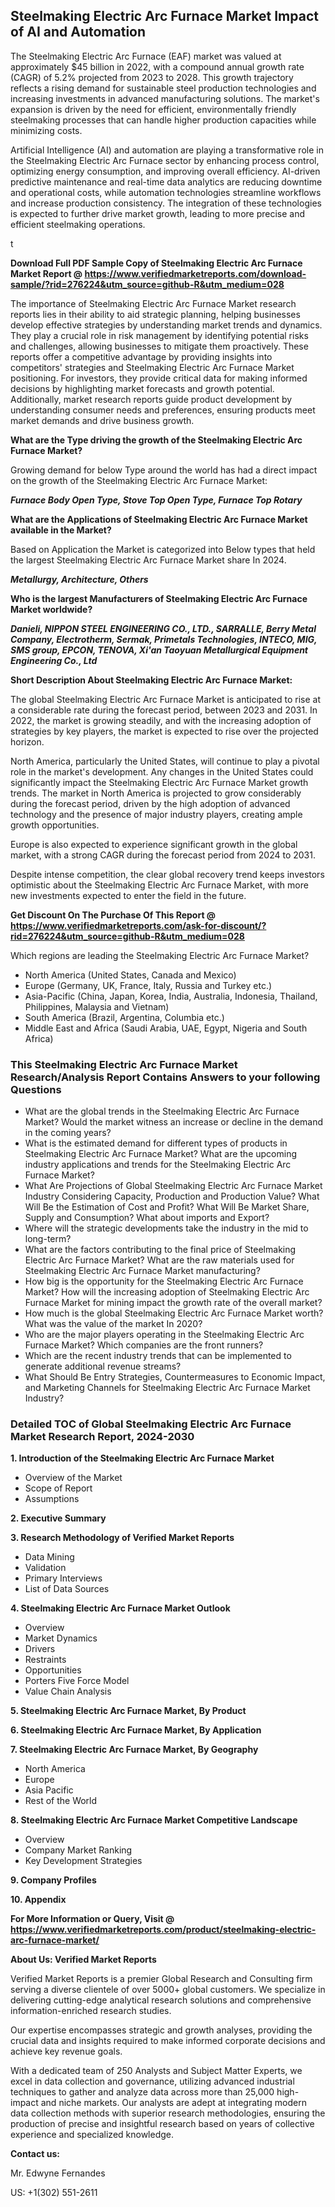 <h2>Steelmaking Electric Arc Furnace Market Impact of AI and Automation</h2><p>The Steelmaking Electric Arc Furnace (EAF) market was valued at approximately $45 billion in 2022, with a compound annual growth rate (CAGR) of 5.2% projected from 2023 to 2028. This growth trajectory reflects a rising demand for sustainable steel production technologies and increasing investments in advanced manufacturing solutions. The market's expansion is driven by the need for efficient, environmentally friendly steelmaking processes that can handle higher production capacities while minimizing costs.</p><p>Artificial Intelligence (AI) and automation are playing a transformative role in the Steelmaking Electric Arc Furnace sector by enhancing process control, optimizing energy consumption, and improving overall efficiency. AI-driven predictive maintenance and real-time data analytics are reducing downtime and operational costs, while automation technologies streamline workflows and increase production consistency. The integration of these technologies is expected to further drive market growth, leading to more precise and efficient steelmaking operations.</p>t</p><p id="" class=""><strong>Download Full PDF Sample Copy of Steelmaking Electric Arc Furnace Market Report @ <a href="https://www.verifiedmarketreports.com/download-sample/?rid=276224&utm_source=github-R&utm_medium=028" target="_blank">https://www.verifiedmarketreports.com/download-sample/?rid=276224&utm_source=github-R&utm_medium=028</a></strong></p><p>The importance of&nbsp;Steelmaking Electric Arc Furnace Market research reports lies in their ability to aid strategic planning, helping businesses develop effective strategies by understanding market trends and dynamics. They play a crucial role in risk management by identifying potential risks and challenges, allowing businesses to mitigate them proactively. These reports offer a competitive advantage by providing insights into competitors' strategies and Steelmaking Electric Arc Furnace Market positioning. For investors, they provide critical data for making informed decisions by highlighting market forecasts and growth potential. Additionally, market research reports guide product development by understanding consumer needs and preferences, ensuring products meet market demands and drive business growth.</p><p><strong>What are the&nbsp;Type driving the growth of the Steelmaking Electric Arc Furnace Market?</strong></p><p id="" class="">Growing demand for below Type around the world has had a direct impact on the growth of the Steelmaking Electric Arc Furnace Market:</p><em><strong>Furnace Body Open Type, Stove Top Open Type, Furnace Top Rotary</strong></em></p><strong>What are the&nbsp;Applications&nbsp;of Steelmaking Electric Arc Furnace Market available in the Market?</strong></p><p id="" class="">Based on Application the Market is categorized into Below types that held the largest Steelmaking Electric Arc Furnace Market share In 2024.</p><em><strong>Metallurgy, Architecture, Others</strong></em></p><strong>Who is the largest Manufacturers of Steelmaking Electric Arc Furnace Market worldwide?</strong></p><p><em><strong>Danieli, NIPPON STEEL ENGINEERING CO., LTD., SARRALLE, Berry Metal Company, Electrotherm, Sermak, Primetals Technologies, INTECO, MIG, SMS group, EPCON, TENOVA, Xi'an Taoyuan Metallurgical Equipment Engineering Co., Ltd</strong></em></p><p id="" class=""><strong>Short Description About Steelmaking Electric Arc Furnace Market:</strong></p><p>The global Steelmaking Electric Arc Furnace Market is anticipated to rise at a considerable rate during the forecast period, between 2023 and 2031. In 2022, the market is growing steadily, and with the increasing adoption of strategies by key players, the market is expected to rise over the projected horizon.</p><p>North America, particularly the United States, will continue to play a pivotal role in the market's development. Any changes in the United States could significantly impact the Steelmaking Electric Arc Furnace Market growth trends. The market in North America is projected to grow considerably during the forecast period, driven by the high adoption of advanced technology and the presence of major industry players, creating ample growth opportunities.</p><p>Europe is also expected to experience significant growth in the global market, with a strong CAGR during the forecast period from 2024 to 2031.</p><p>Despite intense competition, the clear global recovery trend keeps investors optimistic about the Steelmaking Electric Arc Furnace Market, with more new investments expected to enter the field in the future.</p><p id="" class=""><strong>Get Discount On The Purchase Of This Report @ <a href="https://www.verifiedmarketreports.com/ask-for-discount/?rid=276224&utm_source=github-R&utm_medium=028" target="_blank">https://www.verifiedmarketreports.com/ask-for-discount/?rid=276224&utm_source=github-R&utm_medium=028</a></strong></p>Which regions are leading the Steelmaking Electric Arc Furnace Market?</p><ul><li>North America (United States, Canada and Mexico)</li><li>Europe (Germany, UK, France, Italy, Russia and Turkey etc.)</li><li>Asia-Pacific (China, Japan, Korea, India, Australia, Indonesia, Thailand, Philippines, Malaysia and Vietnam)</li><li>South America (Brazil, Argentina, Columbia etc.)</li><li>Middle East and Africa (Saudi Arabia, UAE, Egypt, Nigeria and South Africa)</li></ul><h3 id="" class="">This Steelmaking Electric Arc Furnace Market Research/Analysis Report Contains Answers to your following Questions</h3><ul><li>What are the global trends in the Steelmaking Electric Arc Furnace Market? Would the market witness an increase or decline in the demand in the coming years?</li><li>What is the estimated demand for different types of products in Steelmaking Electric Arc Furnace Market? What are the upcoming industry applications and trends for the Steelmaking Electric Arc Furnace Market?</li><li>What Are Projections of Global Steelmaking Electric Arc Furnace Market Industry Considering Capacity, Production and Production Value? What Will Be the Estimation of Cost and Profit? What Will Be Market Share, Supply and Consumption? What about imports and Export?</li><li>Where will the strategic developments take the industry in the mid to long-term?</li><li>What are the factors contributing to the final price of Steelmaking Electric Arc Furnace Market? What are the raw materials used for Steelmaking Electric Arc Furnace Market manufacturing?</li><li>How big is the opportunity for the Steelmaking Electric Arc Furnace Market? How will the increasing adoption of Steelmaking Electric Arc Furnace Market for mining impact the growth rate of the overall market?</li><li>How much is the global Steelmaking Electric Arc Furnace Market worth? What was the value of the market In 2020?</li><li>Who are the major players operating in the Steelmaking Electric Arc Furnace Market? Which companies are the front runners?</li><li>Which are the recent industry trends that can be implemented to generate additional revenue streams?</li><li>What Should Be Entry Strategies, Countermeasures to Economic Impact, and Marketing Channels for Steelmaking Electric Arc Furnace Market Industry?</li></ul><h3 id="" class="">Detailed TOC of Global Steelmaking Electric Arc Furnace Market Research Report, 2024-2030</h3><p id="" class=""><strong>1. Introduction of the Steelmaking Electric Arc Furnace Market</strong></p><ul><li>Overview of the Market</li><li>Scope of Report</li><li>Assumptions</li></ul><p id="" class=""><strong>2. Executive Summary</strong></p><p id="" class=""><strong>3. Research Methodology of Verified Market Reports</strong></p><ul><li>Data Mining</li><li>Validation</li><li>Primary Interviews</li><li>List of Data Sources</li></ul><p id="" class=""><strong>4. Steelmaking Electric Arc Furnace Market Outlook</strong></p><ul><li>Overview</li><li>Market Dynamics</li><li>Drivers</li><li>Restraints</li><li>Opportunities</li><li>Porters Five Force Model</li><li>Value Chain Analysis</li></ul><p id="" class=""><strong>5. Steelmaking Electric Arc Furnace Market, By Product</strong></p><p id="" class=""><strong>6. Steelmaking Electric Arc Furnace Market, By Application</strong></p><p id="" class=""><strong>7. Steelmaking Electric Arc Furnace Market, By Geography</strong></p><ul><li>North America</li><li>Europe</li><li>Asia Pacific</li><li>Rest of the World</li></ul><p id="" class=""><strong>8. Steelmaking Electric Arc Furnace Market Competitive Landscape</strong></p><ul><li>Overview</li><li>Company Market Ranking</li><li>Key Development Strategies</li></ul><p id="" class=""><strong>9. Company Profiles</strong></p><p id="" class=""><strong>10. Appendix</strong></p><p id="" class=""><strong>For More Information or Query, Visit @ <a href="https://www.verifiedmarketreports.com/product/steelmaking-electric-arc-furnace-market/" target="_blank">https://www.verifiedmarketreports.com/product/steelmaking-electric-arc-furnace-market/</a></strong></p><p id="" class=""><strong>About Us: Verified Market Reports</strong></p><p id="" class="">Verified Market Reports is a premier Global Research and Consulting firm serving a diverse clientele of over 5000+ global customers. We specialize in delivering cutting-edge analytical research solutions and comprehensive information-enriched research studies.</p><p id="" class="">Our expertise encompasses strategic and growth analyses, providing the crucial data and insights required to make informed corporate decisions and achieve key revenue goals.</p><p id="" class="">With a dedicated team of 250 Analysts and Subject Matter Experts, we excel in data collection and governance, utilizing advanced industrial techniques to gather and analyze data across more than 25,000 high-impact and niche markets. Our analysts are adept at integrating modern data collection methods with superior research methodologies, ensuring the production of precise and insightful research based on years of collective experience and specialized knowledge.</p><p id="" class=""><strong>Contact us:</strong></p><p id="" class="">Mr. Edwyne Fernandes</p><p id="" class="">US: +1(302) 551-2611</p>